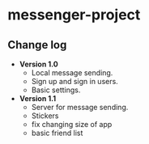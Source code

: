 # messenger-project

## Change log

- **Version 1.0**
  - Local message sending. 
  - Sign up and sign in users. 
  - Basic settings.     
- **Version 1.1**
  - Server for message sending.  
  - Stickers 
  - fix changing size of app
  - basic friend list  
